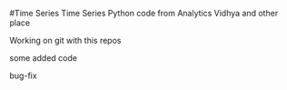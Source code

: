 #Time Series
Time Series Python code from Analytics Vidhya and other place

Working on git with this repos

some added code

bug-fix
